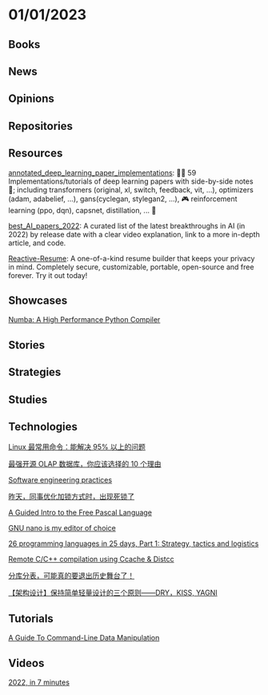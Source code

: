 # 01/01/2023

## Books

## News

## Opinions

## Repositories

## Resources
[annotated_deep_learning_paper_implementations](https://github.com/labmlai/annotated_deep_learning_paper_implementations): 🧑‍🏫 59 Implementations/tutorials of deep learning papers with side-by-side notes 📝; including transformers (original, xl, switch, feedback, vit, ...), optimizers (adam, adabelief, ...), gans(cyclegan, stylegan2, ...), 🎮 reinforcement learning (ppo, dqn), capsnet, distillation, ... 🧠

[best_AI_papers_2022](https://github.com/louisfb01/best_AI_papers_2022): A curated list of the latest breakthroughs in AI (in 2022) by release date with a clear video explanation, link to a more in-depth article, and code.

[Reactive-Resume](https://github.com/AmruthPillai/Reactive-Resume): A one-of-a-kind resume builder that keeps your privacy in mind. Completely secure, customizable, portable, open-source and free forever. Try it out today!

## Showcases
[Numba: A High Performance Python Compiler](https://numba.pydata.org/)

## Stories

## Strategies

## Studies

## Technologies
[Linux 最常用命令：能解决 95% 以上的问题](https://mp.weixin.qq.com/s/hb_sdbK7Dppye5N64vYvLw)

[最强开源 OLAP 数据库，你应该选择的 10 个理由](https://blog.bcmeng.com/post/starrocks-10.html)

[Software engineering practices](https://simonwillison.net/2022/Oct/1/software-engineering-practices/)

[昨天，同事优化加锁方式时，出现死锁了](https://my.oschina.net/u/4526289/blog/5611437)

[A Guided Intro to the Free Pascal Language](https://www.getlazarus.org/guides/intro/)

[GNU nano is my editor of choice](https://ariadne.space/2021/08/13/gnu-nano-is-my-editor-of-choice/)

[26 programming languages in 25 days, Part 1: Strategy, tactics and logistics](https://matt.might.net/articles/26-languages-part1/)

[Remote C/C++ compilation using Ccache & Distcc](https://blog.zaleos.net/giving-ccache-distcc-a-spin/)

[分库分表，可能真的要退出历史舞台了！](https://juejin.cn/post/7182036974708981797)

[【架构设计】保持简单轻量设计的三个原则——DRY，KISS, YAGNI](https://juejin.cn/post/7182571937485291580)

## Tutorials
[A Guide To Command-Line Data Manipulation](https://www.smashingmagazine.com/2022/12/guide-command-line-data-manipulation-cli-miller/)

## Videos
[2022, in 7 minutes](https://www.youtube.com/watch?v=PLDFgKzWy3o)
